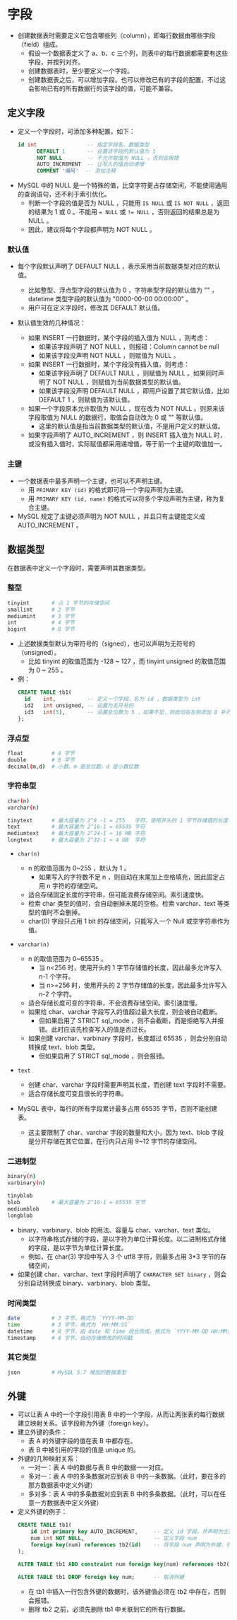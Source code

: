 # 字段

- 创建数据表时需要定义它包含哪些列（column），即每行数据由哪些字段（field）组成。
  - 假设一个数据表定义了 a、b、c 三个列，则表中的每行数据都需要有这些字段，并按列对齐。
  - 创建数据表时，至少要定义一个字段。
  - 创建数据表之后，可以增加字段。也可以修改已有的字段的配置，不过这会影响已有的所有数据行的该字段的值，可能不兼容。

## 定义字段

- 定义一个字段时，可添加多种配置，如下：
  ```sql
  id int                -- 指定字段名、数据类型
        DEFAULT 1       -- 设置该字段的默认值为 1
        NOT NULL        -- 不允许取值为 NULL ，否则会报错
        AUTO_INCREMENT  -- 让写入的值自动递增
        COMMENT '编号'  -- 添加注释
  ```
- MySQL 中的 NULL 是一个特殊的值，比空字符更占存储空间，不能使用通用的查询语句，还不利于索引优化。
  - 判断一个字段的值是否为 NULL ，只能用 `IS NULL` 或 `IS NOT NULL` ，返回的结果为 1 或 0 。不能用 `= NULL` 或 `!= NULL` ，否则返回的结果总是为 NULL 。
  - 因此，建议将每个字段都声明为 NOT NULL 。

### 默认值

- 每个字段默认声明了 DEFAULT NULL ，表示采用当前数据类型对应的默认值。
  - 比如整型、浮点型字段的默认值为 0 ，字符串型字段的默认值为 "" ，datetime 类型字段的默认值为 "0000-00-00 00:00:00" 。
  - 用户可在定义字段时，修改其 DEFAULT 默认值。

- 默认值生效的几种情况：
  - 如果 INSERT 一行数据时，某个字段的插入值为 NULL ，则考虑：
    - 如果该字段声明了 NOT NULL ，则报错：Column cannot be null
    - 如果该字段没声明 NOT NULL ，则赋值为 NULL 。
  - 如果 INSERT 一行数据时，某个字段没有插入值，则考虑：
    - 如果该字段声明了 DEFAULT NULL ，则赋值为 NULL 。如果同时声明了 NOT NULL ，则赋值为当前数据类型的默认值。
    - 如果该字段没声明 DEFAULT NULL ，即用户设置了其它默认值，比如 DEFAULT 1 ，则赋值为该默认值。
  - 如果一个字段原本允许取值为 NULL ，现在改为 NOT NULL 。则原来该字段取值为 NULL 的数据行，取值会自动改为 0 或 "" 等默认值。
    - 这里的默认值是指当前数据类型的默认值，不是用户定义的默认值。
  - 如果字段声明了 AUTO_INCREMENT ，则 INSERT 插入值为 NULL 时，或没有插入值时，实际赋值都采用递增值，等于前一个主键的取值加一。

### 主键

- 一个数据表中最多声明一个主键，也可以不声明主键。
  - 用 `PRIMARY KEY (id)` 的格式即可将一个字段声明为主键。
  - 用 `PRIMARY KEY (id, name)` 的格式可以将多个字段声明为主键，称为复合主键。
- MySQL 规定了主键必须声明为 NOT NULL ，并且只有主键能定义成 AUTO_INCREMENT 。

## 数据类型

在数据表中定义一个字段时，需要声明其数据类型。

### 整型

```sh
tinyint       # 占 1 字节的存储空间
smallint      # 2 字节
mediumint     # 3 字节
int           # 4 字节
bigint        # 8 字节
```
- 上述数据类型默认为带符号的（signed），也可以声明为无符号的（unsigned）。
  - 比如 tinyint 的取值范围为 -128 ~ 127 ，而 tinyint unsigned 的取值范围为 0 ~ 255 。
- 例：
  ```sql
  CREATE TABLE tb1(
    id    int,          -- 定义一个字段，名为 id ，数据类型为 int
    id2   int unsigned, -- 设置为无符号的
    id3   int(5),       -- 设置总位数为 5 ，如果不足，则自动在左侧添加 0 补齐。比如写入 18 时，存储为 00018
  };
  ```

### 浮点型

```sh
float         # 4 字节
double        # 8 字节
decimal(m,d)  # 小数。m 是总位数，d 是小数位数
```

### 字符串型

```sh
char(n)
varchar(n)

tinytext      # 最大容量为 2^8 -1 = 255   字符，使用开头的 1 字节存储值的长度
text          # 最大容量为 2^16-1 = 65535 字符
mediumtext    # 最大容量为 2^24-1 ≈ 16 MB 字符
longtext      # 最大容量为 2^32-1 ≈ 4 GB  字符
```
- `char(n)`
  - n 的取值范围为 0~255 ，默认为 1 。
    - 如果写入的字符数不足 n ，则自动在末尾加上空格填充，因此固定占用 n 字符的存储空间。
  - 适合存储固定长度的字符串，但可能浪费存储空间。索引速度快。
  - 检索 char 类型的值时，会自动删掉末尾的空格。检索 varchar、text 等类型的值时不会删掉。
  - char(0) 字段只占用 1 bit 的存储空间，只能写入一个 Null 或空字符串作为值。
- `varchar(n)`
  - n 的取值范围为 0~65535 。
    - 当 n<256 时，使用开头的 1 字节存储值的长度，因此最多允许写入 n-1 个字符。
    - 当 n>=256 时，使用开头的 2 字节存储值的长度，因此最多允许写入 n-2 个字符。
  - 适合存储长度可变的字符串，不会浪费存储空间。索引速度慢。
  - 如果给 char、varchar 字段写入的值超过最大长度，则会被自动截断。
    - 但如果启用了 STRICT sql_mode ，则不会截断，而是拒绝写入并报错。此时应该先检查写入的值是否过长。
  - 如果创建 varchar、varbinary 字段时，长度超过 65535 ，则会分别自动转换成 text、blob 类型。
    - 但如果启用了 STRICT sql_mode ，则会报错。

- `text`
  - 创建 char、varchar 字段时需要声明其长度，而创建 text 字段时不需要。
  - 适合存储长度可变且很长的字符串。

- MySQL 表中，每行的所有字段累计最多占用 65535 字节，否则不能创建表。
  - 这主要限制了 char、varchar 字段的数量和大小，因为 text、blob 字段是分开存储在其它位置，在行内只占用 9~12 字节的存储空间。

### 二进制型

```sh
binary(n)
varbinary(n)

tinyblob
blob          # 最大容量为 2^16-1 = 65535 字节
mediumblob
longblob
```
- binary、varbinary、blob 的用法、容量与 char、varchar、text 类似。
  - 以字符串格式存储的字段，是以字符为单位计算长度。以二进制格式存储的字段，是以字节为单位计算长度。
  - 例如，在 char(3) 字段中写入 3 个 utf8 字符，则最多占用 3*3 字节的存储空间，
- 如果创建 char、varchar、text 字段时声明了 `CHARACTER SET binary` ，则会分别自动转换成 binary、varbinary、blob 类型。

### 时间类型

```sh
date          # 3 字节，格式为 `YYYY-MM-DD`
time          # 3 字节，格式为 `HH:MM:SS`
datetime      # 8 字节，由 date 和 time 组合而成，格式为 `YYYY-MM-DD HH:MM:SS`
timestamp     # 4 字节，自动存储修改的时间戳
```

### 其它类型

```sh
json          # MySQL 5.7 增加的数据类型
```

## 外键

- 可以让表 A 中的一个字段引用表 B 中的一个字段，从而让两张表的每行数据建立映射关系。该字段称为外键（foreign key）。
- 建立外键的条件：
  - 表 A 的外键字段的值在表 B 中都存在。
  - 表 B 中被引用的字段的值是 unique 的。
- 外键的几种映射关系：
  - 一对一：表 A 中的数据与表 B 中的数据一一对应。
  - 多对一：表 A 中的多条数据对应到表 B 中的一条数据。（此时，要在多的那方数据表中定义外键）
  - 多对多：表 A 中的多条数据对应到表 B 中的多条数据。（此时，可以在任意一方数据表中定义外键）
- 定义外键的例子：
    ```sql
    CREATE TABLE tb1(
        id int primary key AUTO_INCREMENT,     -- 定义 id 字段，并声明为主键
        num int NOT NULL,                      -- 定义字段 num
        foreign key(num) references tb2(id)    -- 将字段 num 声明为外键，引用 tb2 表的 id 字段
    );

    ALTER TABLE tb1 ADD constraint num foreign key(num) references tb2(id);  -- 将字段 num 声明为外键

    ALTER TABLE tb1 DROP foreign key num;      -- 取消外键
    ```
  - 在 tb1 中插入一行包含外键的数据时，该外键值必须在 tb2 中存在，否则会报错。
  - 删除 tb2 之前，必须先删除 tb1 中关联到它的所有行数据。
